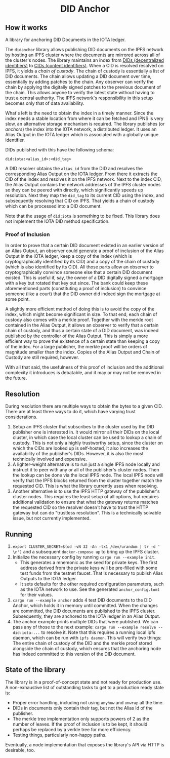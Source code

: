 <div align="center">
   <h1>DID Anchor</h1>
</div>

## How it works

A library for anchoring DID Documents in the IOTA ledger.

The `didanchor` library allows publishing DID documents on the IPFS network by hosting an IPFS cluster where the documents are mirrored across all of the cluster's nodes. The library maintains an index from [DIDs (decentralized identifiers)](https://www.w3.org/TR/did-core/) to [CIDs (content identifiers)](https://docs.ipfs.tech/concepts/glossary/#cid). When a CID is resolved resolved on IPFS, it yields a _chain of custody_. The chain of custody is essentially a list of DID documents. The chain allows updating a DID document over time, essentially by adding patches to the chain. Any observer can verify the chain by applying the digitally signed patches to the previous document of the chain. This allows anyone to verify the latest state without having to trust a central authority. The IPFS network's responsibility in this setup becomes only that of data availability.

What's left is the need to obtain the index in a timely manner. Since the index needs a stable location from where it can be fetched and IPNS is very slow, an alternative storage mechanism is required. The library publishes (or _anchors_) the index into the IOTA network, a distributed ledger. It uses an Alias Output in the IOTA ledger which is associated with a globally unique identifier.

DIDs published with this have the following schema:

```
did:iota:<alias_id>:<did_tag>
```

A DID resolver obtains the `alias_id` from the DID and resolves the corresponding Alias Output on the IOTA ledger. From there it extracts the CID of the index and resolves it on the IPFS network. Next to the index CID, the Alias Output contains the network addresses of the IPFS cluster nodes so they can be peered with directly, which significantly speeds up resolution. Next they map the `did_tag` to its current CID using the index, and subsequently resolving that CID on IPFS. That yields a chain of custody which can be processed into a DID document.

Note that the usage of `did:iota` is something to be fixed. This library does not implement the IOTA DID method specification.

### Proof of Inclusion

In order to prove that a certain DID document existed in an earlier version of an Alias Output, an observer could generate a proof of inclusion of the Alias Output in the IOTA ledger, keep a copy of the index (which is cryptographically identified by its CID) and a copy of the chain of custody (which is also identified by its CID). All those parts allow an observer to cryptographically convince someone else that a certain DID document existed. This is useful if, say, the owner of a DID digitally signed a mortgage with a key but rotated that key out since. The bank could keep these aforementioned parts (constituting a proof of inclusion) to convince someone (like a court) that the DID owner did indeed sign the mortgage at some point.

A slightly more efficient method of doing this is to avoid the copy of the index, which might become significant in size. To that end, each chain of custody also comes with a merkle proof. Together with the merkle root contained in the Alias Output, it allows an observer to verify that a certain chain of custody, and thus a certain state of a DID document, was indeed published by the controller of the Alias Output. This is simply a more efficient way to prove the existence of a certain state than keeping a copy of the index. For a large publisher, the merkle proof will be orders of magnitude smaller than the index. Copies of the Alias Output and Chain of Custody are still required, however.

With all that said, the usefulness of this proof of inclusion and the additional complexity it introduces is debatable, and it may or may not be removed in the future.

## Resolution

During resolution there are multiple ways to obtain the bytes to a given CID. There are at least three ways to do it, which have varying trust considerations.

1. Setup an IPFS cluster that subscribes to the cluster used by the DID publisher one is interested in. It would mirror all their DIDs on the local cluster, in which case the local cluster can be used to lookup a chain of custody. This is not only a highly trustworthy setup, since the cluster on which the CIDs are looked up is self-hosted, it also increases the availability of the publisher's DIDs. However, it is also the most technically involved and expensive.
2. A lighter-weight alternative is to run just a single IPFS node locally and instruct it to peer with any or all of the publisher's cluster nodes. Then the lookup can be done via the local IPFS node. The local IPFS node will verify that the IPFS blocks returned from the cluster together match the requested CID. This is what the library currently uses when resolving.
3. Another alternative is to use the IPFS HTTP gateway of the publisher's cluster nodes. This requires the least setup of all options, but requires additional validation to ensure that what the gateway returns matches the requested CID so the resolver doesn't have to trust the HTTP gateway but can do "trustless resolution". This is a technically solvable issue, but not currently implemented.

## Running

1. `export CLUSTER_SECRET=$(od -vN 32 -An -tx1 /dev/urandom | tr -d ' \n')` and a subsequent `docker-compose up` to bring up the IPFS cluster.
2. Initialize the necessary config by running `cargo run --example init`.
   - This generates a mnemonic as the seed for private keys. The first address derived from the private keys will be pre-filled with some test funds from the testnet faucet. That is necessary to publish Alias Outputs to the IOTA ledger.
   - It sets defaults for the other required configuration parameters, such as the IOTA network to use. See the generated `anchor_config.toml` for their values.
3. `cargo run --example anchor` adds 4 test DID documents to the DID Anchor, which holds it in memory until committed. When the changes are committed, the DID documents are published to the IPFS cluster. Subsequently, they are anchored to the IOTA ledger in an Alias Output.
4. The anchor example prints multiple DIDs that were published. We can pass any of those to the next example: `cargo run --example resolve -- did:iota:...` to resolve it. Note that this requires a running local ipfs daemon, which can be run with `ipfs daemon`. This will verify two things: The entire chain of custody of the DID and the merkle proof stored alongside the chain of custody, which ensures that the anchoring node has indeed committed to this version of the DID document.

## State of the library

The library is in a proof-of-concept state and not ready for production use. A non-exhaustive list of outstanding tasks to get to a production ready state is:

- Proper error handling, including not using `anyhow` and `unwrap` all the time.
- DIDs in documents only contain their tag, but not the Alias Id of the publisher.
- The merkle tree implementation only supports powers of 2 as the number of leaves. If the proof of inclusion is to be kept, it should perhaps be replaced by a verkle tree for more efficiency.
- Testing things, particularly non-happy paths.

Eventually, a node implementation that exposes the library's API via HTTP is desirable, too.
